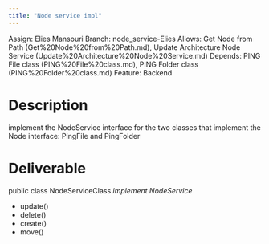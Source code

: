 ```yaml
---
title: "Node service impl"
---
```

Assign: Elies Mansouri
Branch: node_service-Elies
Allows: Get Node from Path (Get%20Node%20from%20Path.md), Update Architecture Node Service (Update%20Architecture%20Node%20Service.md)
Depends: PING File class (PING%20File%20class.md), PING Folder class (PING%20Folder%20class.md)
Feature: Backend

# Description

implement the NodeService interface for the two classes that implement the Node interface: PingFile and PingFolder

# Deliverable

public class NodeServiceClass *implement NodeService*

- update()
- delete()
- create()
- move()
